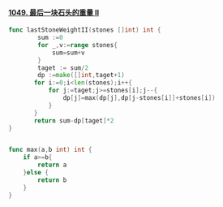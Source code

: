 #### [1049. 最后一块石头的重量 II](https://leetcode-cn.com/problems/last-stone-weight-ii/)

~~~go
func lastStoneWeightII(stones []int) int {
        sum :=0
        for _,v:=range stones{
            sum=sum+v
        }
        taget := sum/2
        dp :=make([]int,taget+1)
       for i:=0;i<len(stones);i++{
           for j:=taget;j>=stones[i];j--{
               dp[j]=max(dp[j],dp[j-stones[i]]+stones[i])
           }
       } 
       return sum-dp[taget]*2
}


func max(a,b int) int {
	if a>=b{
		return a
	}else {
		return b
	}
}
~~~

